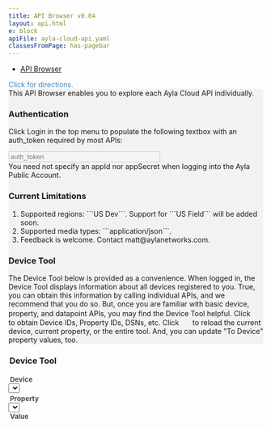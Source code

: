 ```yaml
---
title: API Browser v0.04
layout: api.html
e: block
apiFile: ayla-cloud-api.yaml
classesFromPage: has-pagebar
---
```


<aside id="pagebar" class="d-xl-block collapse">
  <ul>
    <li><a href="#core-title">API Browser</a></li>
  </ul>
</aside>

<div class="mb-1" style="color:steelblue;cursor:pointer;" data-toggle="collapse" href="#collapseExample">Click for directions.</div>
<div id="collapseExample" class="collapse mb-4">
<div class="card card-body" style="background:#f2f2f2;border-color:#e6e6e6;">
<div>This API Browser enables you to explore each Ayla Cloud API individually.</div>
<h3 class="mt-3">Authentication</h3>
<p>Click Login in the top menu to populate the following textbox with an auth_token required by most APIs:</p>
<div class="row mb-3">
<div class="col-auto">
<input id="input-auth-token" class="form-control form-control-sm" type="text" style="width:300px;" placeholder="auth_token" disabled>
</div>
</div>
<div>You need not specify an appId nor appSecret when logging into the Ayla Public Account.</div>
<h3 class="mt-3">Current Limitations</h3>
<ol class="mb-0">
<li>Supported regions: ```US Dev```. Support for ```US Field``` will be added soon.</li>
<li>Supported media types: ```application/json```.</li>
<li>Feedback is welcome. Contact matt&#64;aylanetworks.com.</li>
</ol>
<h3 class="mt-2">Device Tool</h3>
<div>The Device Tool below is provided as a convenience. When logged in, the Device Tool displays information about all devices registered to you. True, you can obtain this information by calling individual APIs, and we recommend that you do so. But, once you are familiar with basic device, property, and datapoint APIs, you may find the Device Tool helpful. Click <img style="display:inline;margin:0 0 2px 0;" src="/assets/images/info.png" width="16" height="16"> to obtain Device IDs, Property IDs, DSNs, etc. Click <img style="display:inline;margin:0 0 2px 0;" src="/assets/images/refresh.png" width="19" height="15"> to reload the current device, current property, or the entire tool. And, you can update "To Device" property values, too.</div>
</div>
</div>

<div id="dt-group" class="cmpt" style="margin-bottom:1rem;">
  <h3 style="margin-left:2px;">Device Tool
    <span id="dt-group-refresh-all" class="link-btn ml-3" style="font-weight:normal;float:right;"><img style="display:inline;margin:0 0 2px 0;" src="/assets/images/refresh.png" width="19" height="15"></span>
  </h3>
  <div class="row" style="clear:right;">
    <div class="col-sm-4">
      <div class="link-btns">
        <span style="font-size:95%;font-weight:bold;margin:0 12px 0 3px;color:#4d4d4d;">Device</span>
        <span class="link-btn" data-toggle="collapse" data-target="#dt-device-details"><img style="display:inline;margin:0 0 2px 0;" src="/assets/images/info.png" width="16" height="16"></span>
        <span id="dt-group-refresh-device" class="link-btn"><img style="display:inline;margin:0 0 2px 0;" src="/assets/images/refresh.png" width="19" height="15"></span>
      </div>
      <select id="dt-device-selector" class="form-control form-control-sm ayla-data populate-at-init"></select>
    </div>
    <div class="col-sm-4 mt-3 mt-sm-0">
      <div class="link-btns">
        <span style="font-size:95%;font-weight:bold;margin:0 12px 0 3px;color:#4d4d4d;">Property</span>
        <span class="link-btn" data-toggle="collapse" data-target="#dt-property-details"><img style="display:inline;margin:0 0 2px 0;" src="/assets/images/info.png" width="16" height="16"></span>
        <span id="dt-group-refresh-property" class="link-btn"><img style="display:inline;margin:0 0 2px 0;" src="/assets/images/refresh.png" width="19" height="15"></span>
      </div>
      <select id="dt-property-selector" class="form-control form-control-sm ayla-data"></select>
    </div>
    <div class="col-sm-4 mt-3 mt-sm-0">
      <div class="link-btns">
        <span style="font-size:95%;font-weight:bold;margin:0 12px 0 3px;color:#4d4d4d;">Value</span>
      </div>
      <div class="row no-gutters">
        <div class="col">
          <div id="dt-value-wrapper"></div>
        </div>
        <div class="col-auto ml-2" id="dt-value-button-wrapper" style="display:none;">
          <button id="dt-save-value-btn" type="button" class="btn btn-info btn-sm">Save</button>
        </div>
      </div>
    </div>
  </div>
  <div>
    <div class="row">
      <div class="col-12">
        <pre id="dt-device-details" class="collapse mt-2" data-parent="#dt-group"></pre>
      </div>
    </div>
    <div class="row">
      <div class="col-4 d-none d-sm-block"></div>
      <div class="col-12 col-sm-8">
        <pre id="dt-property-details" class="collapse mt-2" data-parent="#dt-group"></pre>
      </div>
    </div>
  </div>
</div>

<div id="swagger-ui"></div>
